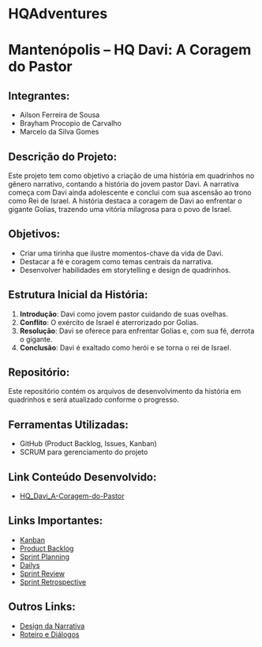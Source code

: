 # HQAdventures

# Mantenópolis – HQ Davi: A Coragem do Pastor

## Integrantes:
- Ailson Ferreira de Sousa
- Brayham Procopio de Carvalho
- Marcelo da Silva Gomes

## Descrição do Projeto:
Este projeto tem como objetivo a criação de uma história em quadrinhos no gênero narrativo, contando a história do jovem pastor Davi. A narrativa começa com Davi ainda adolescente e conclui com sua ascensão ao trono como Rei de Israel. A história destaca a coragem de Davi ao enfrentar o gigante Golias, trazendo uma vitória milagrosa para o povo de Israel. 

## Objetivos:
- Criar uma tirinha que ilustre momentos-chave da vida de Davi.
- Destacar a fé e coragem como temas centrais da narrativa.
- Desenvolver habilidades em storytelling e design de quadrinhos.

## Estrutura Inicial da História:
1. **Introdução**: Davi como jovem pastor cuidando de suas ovelhas.
2. **Conflito**: O exército de Israel é aterrorizado por Golias.
3. **Resolução**: Davi se oferece para enfrentar Golias e, com sua fé, derrota o gigante.
4. **Conclusão**: Davi é exaltado como herói e se torna o rei de Israel.

## Repositório:
Este repositório contém os arquivos de desenvolvimento da história em quadrinhos e será atualizado conforme o progresso.

## Ferramentas Utilizadas:
- GitHub (Product Backlog, Issues, Kanban)
- SCRUM para gerenciamento do projeto
  
## Link Conteúdo Desenvolvido:
- [HQ_Davi_A-Coragem-do-Pastor](https://github.com/Ailson-de-Sousa/HQ_Davi_A-Coragem-do-Pastor/blob/main/Arquivos/Tirinha%20Davi%20e%20Golias%20(1).pdf)
  
## Links Importantes:
- [Kanban](https://github.com/users/Ailson-de-Sousa/projects/1)
- [Product Backlog](https://github.com/Ailson-de-Sousa/HQ_Davi_A-Coragem-do-Pastor/issues)
- [Sprint Planning](https://github.com/Ailson-de-Sousa/HQ_Davi_A-Coragem-do-Pastor/blob/main/Arquivos/Sprint%20Planning.pdf)
- [Dailys](https://github.com/Ailson-de-Sousa/HQ_Davi_A-Coragem-do-Pastor/blob/main/Arquivos/Resumo%20Dailys.pdf)
- [Sprint Review](https://github.com/Ailson-de-Sousa/HQ_Davi_A-Coragem-do-Pastor/blob/main/Arquivos/Sprint%20Review.pdf)
- [Sprint Retrospective](https://github.com/Ailson-de-Sousa/HQ_Davi_A-Coragem-do-Pastor/blob/main/Arquivos/Sprint%20Retrospective.pdf)

## Outros Links:
- [Design da Narrativa](https://github.com/Ailson-de-Sousa/HQ_Davi_A-Coragem-do-Pastor/blob/main/Arquivos/Design%20da%20narrativa.pdf)
- [Roteiro e Diálogos](https://github.com/Ailson-de-Sousa/HQ_Davi_A-Coragem-do-Pastor/blob/main/Arquivos/Revis%C3%A3o_do_roteiro_de_Storyboard_para_HQ.pdf)
